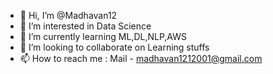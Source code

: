 - 👋 Hi, I’m @Madhavan12
- 👀 I’m interested in Data Science
- 🌱 I’m currently learning ML,DL,NLP,AWS
- 💞️ I’m looking to collaborate on Learning stuffs
- 📫 How to reach me  : Mail - madhavan1212001@gmail.com

<!---
Madhavan12/Madhavan12 is a ✨ special ✨ repository because its `README.md` (this file) appears on your GitHub profile.
You can click the Preview link to take a look at your changes.
--->
